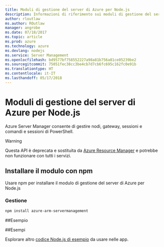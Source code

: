 ```yaml
---
title: Moduli di gestione del server di Azure per Node.js
description: Informazioni di riferimento sui moduli di gestione del server di Azure per Node.js
author: rloutlaw
ms.author: ROutlaw
manager: angrobe
ms.date: 07/18/2017
ms.topic: article
ms.prod: azure
ms.technology: azure
ms.devlang: nodejs
ms.service: Server Management
ms.openlocfilehash: bd9577bf758552227a98a81b756a81ce05239be2
ms.sourcegitcommit: 75051fec38cc3be4cb7d7cb6fc695c162fc0e91b
ms.translationtype: HT
ms.contentlocale: it-IT
ms.lasthandoff: 05/17/2018
---
```

# <a name="azure-server-management-modules-for-nodejs"></a>Moduli di gestione del server di Azure per Node.js

Azure Server Manager consente di gestire nodi, gateway, sessioni e comandi e sessioni di PowerShell.

> [!WARNING]
> Questa API è deprecata e sostituita da [Azure Resource Manager](/javascript/api/overview/azure/resources) e potrebbe non funzionare con tutti i servizi.

## <a name="install-the-module-with-npm"></a>Installare il modulo con npm

Usare npm per installare il modulo di gestione del server di Azure per Node.js

### <a name="management"></a>Gestione

```bash
npm install azure-arm-servermanagement
```

##<a name="example"></a>Esempio

##<a name="samples"></a>Esempi

Esplorare altro [codice Node.js di esempio](https://azure.microsoft.com/resources/samples/?platform=nodejs) da usare nelle app.